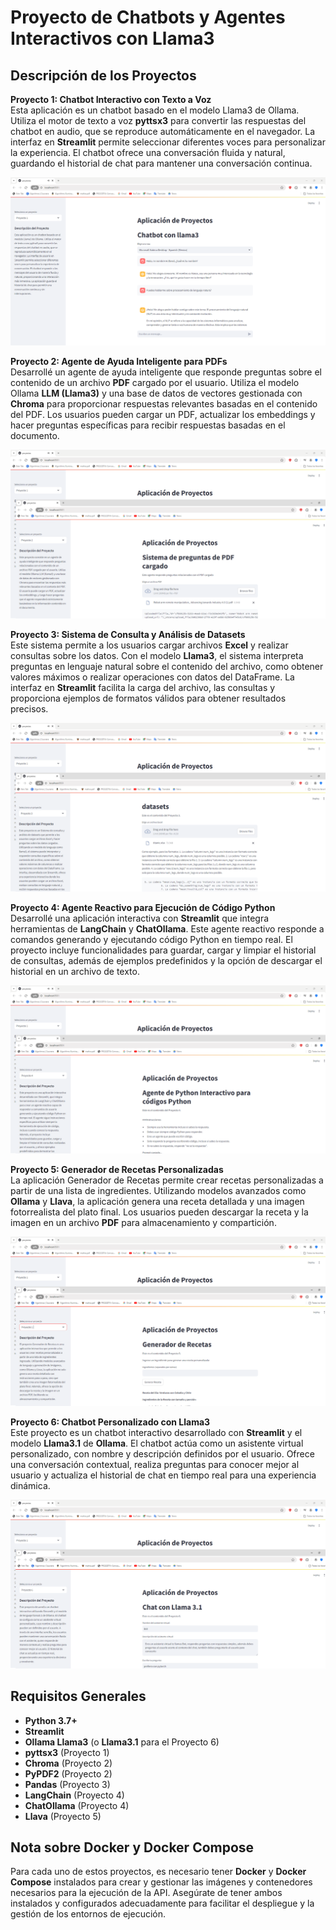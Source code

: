 # Proyecto de Chatbots y Agentes Interactivos con Llama3

## Descripción de los Proyectos

**Proyecto 1: Chatbot Interactivo con Texto a Voz**  
Esta aplicación es un chatbot basado en el modelo Llama3 de Ollama. Utiliza el motor de texto a voz **pyttsx3** para convertir las respuestas del chatbot en audio, que se reproduce automáticamente en el navegador. La interfaz en **Streamlit** permite seleccionar diferentes voces para personalizar la experiencia. El chatbot ofrece una conversación fluida y natural, guardando el historial de chat para mantener una conversación continua.

![Chatbot Interactivo](proyecto1.png) <!-- Añade aquí la ruta de tu imagen -->

**Proyecto 2: Agente de Ayuda Inteligente para PDFs**  
Desarrollé un agente de ayuda inteligente que responde preguntas sobre el contenido de un archivo **PDF** cargado por el usuario. Utiliza el modelo Ollama **LLM (Llama3)** y una base de datos de vectores gestionada con **Chroma** para proporcionar respuestas relevantes basadas en el contenido del PDF. Los usuarios pueden cargar un PDF, actualizar los embeddings y hacer preguntas específicas para recibir respuestas basadas en el documento.

![Chatbot Interactivo](proyecto2.png) <!-- Añade aquí la ruta de tu imagen -->

**Proyecto 3: Sistema de Consulta y Análisis de Datasets**  
Este sistema permite a los usuarios cargar archivos **Excel** y realizar consultas sobre los datos. Con el modelo **Llama3**, el sistema interpreta preguntas en lenguaje natural sobre el contenido del archivo, como obtener valores máximos o realizar operaciones con datos del DataFrame. La interfaz en **Streamlit** facilita la carga del archivo, las consultas y proporciona ejemplos de formatos válidos para obtener resultados precisos.

![Chatbot Interactivo](proyecto3.png) <!-- Añade aquí la ruta de tu imagen -->

**Proyecto 4: Agente Reactivo para Ejecución de Código Python**  
Desarrollé una aplicación interactiva con **Streamlit** que integra herramientas de **LangChain** y **ChatOllama**. Este agente reactivo responde a comandos generando y ejecutando código Python en tiempo real. El proyecto incluye funcionalidades para guardar, cargar y limpiar el historial de consultas, además de ejemplos predefinidos y la opción de descargar el historial en un archivo de texto.

![Chatbot Interactivo](proyecto4.png) <!-- Añade aquí la ruta de tu imagen -->

**Proyecto 5: Generador de Recetas Personalizadas**  
La aplicación Generador de Recetas permite crear recetas personalizadas a partir de una lista de ingredientes. Utilizando modelos avanzados como **Ollama** y **Llava**, la aplicación genera una receta detallada y una imagen fotorrealista del plato final. Los usuarios pueden descargar la receta y la imagen en un archivo **PDF** para almacenamiento y compartición.

![Chatbot Interactivo](proyecto5.png) <!-- Añade aquí la ruta de tu imagen -->

**Proyecto 6: Chatbot Personalizado con Llama3**  
Este proyecto es un chatbot interactivo desarrollado con **Streamlit** y el modelo **Llama3.1** de **Ollama**. El chatbot actúa como un asistente virtual personalizado, con nombre y descripción definidos por el usuario. Ofrece una conversación contextual, realiza preguntas para conocer mejor al usuario y actualiza el historial de chat en tiempo real para una experiencia dinámica.

![Chatbot Interactivo](proyecto6.png) <!-- Añade aquí la ruta de tu imagen -->

## Requisitos Generales

- **Python 3.7+**
- **Streamlit**
- **Ollama Llama3** (o **Llama3.1** para el Proyecto 6)
- **pyttsx3** (Proyecto 1)
- **Chroma** (Proyecto 2)
- **PyPDF2** (Proyecto 2)
- **Pandas** (Proyecto 3)
- **LangChain** (Proyecto 4)
- **ChatOllama** (Proyecto 4)
- **Llava** (Proyecto 5)

## Nota sobre Docker y Docker Compose

Para cada uno de estos proyectos, es necesario tener **Docker** y **Docker Compose** instalados para crear y gestionar las imágenes y contenedores necesarios para la ejecución de la API. Asegúrate de tener ambos instalados y configurados adecuadamente para facilitar el despliegue y la gestión de los entornos de ejecución.

